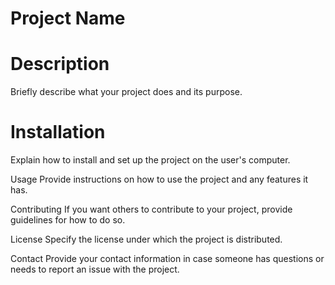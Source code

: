 # Project Name

# Description
Briefly describe what your project does and its purpose.

# Installation
Explain how to install and set up the project on the user's computer.

Usage
Provide instructions on how to use the project and any features it has.

Contributing
If you want others to contribute to your project, provide guidelines for how to do so.

License
Specify the license under which the project is distributed.

Contact
Provide your contact information in case someone has questions or needs to report an issue with the project.